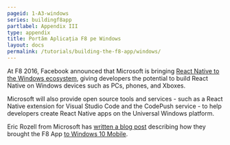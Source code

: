```yaml
---
pageid: 1-A3-windows
series: buildingf8app
partlabel: Appendix III
type: appendix
title: Portăm Aplicația F8 pe Windows
layout: docs
permalink: /tutorials/building-the-f8-app/windows/
---
```


At F8 2016, Facebook announced that Microsoft is bringing [React Native to the Windows ecosystem](http://microsoft.github.io/code-push/articles/ReactNativeWindows.html), giving developers the potential to build React Native on Windows devices such as PCs, phones, and Xboxes.

Microsoft will also provide open source tools and services - such as a React Native extension for Visual Studio Code and the CodePush service - to help developers create React Native apps on the Universal Windows platform.

Eric Rozell from Microsoft has [written a blog post](https://ericroz.wordpress.com/2016/04/11/f8-app-on-windows-10-mobile/) describing how they brought the F8 App [to Windows 10 Mobile](https://www.microsoft.com/en-us/store/apps/f8-developer-conference/9nblggh4ntvn).

